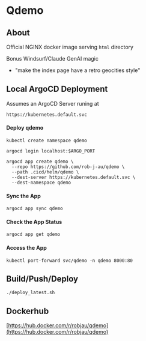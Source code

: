 # Qdemo

## About

Official NGINX docker image serving `html` directory

Bonus Windsurf/Claude GenAI magic

* "make the index page have a retro geocities style"


## Local ArgoCD Deployment

Assumes an ArgoCD Server runing at

`https://kubernetes.default.svc`

#### Deploy qdemo

`kubectl create namespace qdemo`

`argocd login localhost:$ARGO_PORT`

```
argocd app create qdemo \
  --repo https://github.com/rob-j-au/qdemo \
  --path .cicd/helm/qdemo \
  --dest-server https://kubernetes.default.svc \
  --dest-namespace qdemo
```

#### Sync the App

`argocd app sync qdemo`

#### Check the App Status
`argocd app get qdemo`

#### Access the App
`kubectl port-forward svc/qdemo -n qdemo 8000:80`


## Build/Push/Deploy

```
./deploy_latest.sh
```


## Dockerhub

[https://hub.docker.com/r/robjau/qdemo](https://hub.docker.com/r/robjau/qdemo)